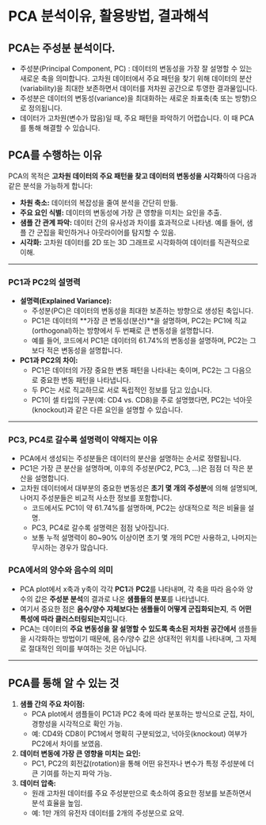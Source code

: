 # PCA 분석이유, 활용방법, 결과해석

## PCA는 주성분 분석이다.
- 주성분(Principal Component, PC) : 데이터의 변동성을 가장 잘 설명할 수 있는 새로운 축을 의미합니다. 고차원 데이터에서 주요 패턴을 찾기 위해 데이터의 분산(variability)을 최대한 보존하면서 데이터를 저차원 공간으로 투영한 결과물입니다. 
- 주성분은 데이터의 변동성(variance)을 최대화하는 새로운 좌표축(축 또는 방향)으로 정의됩니다.
- 데이터가 고차원(변수가 많음)일 때, 주요 패턴을 파악하기 어렵습니다. 이 때 PCA를 통해 해결할 수 있습니다.

## PCA를 수행하는 이유
PCA의 목적은 **고차원 데이터의 주요 패턴을 찾고 데이터의 변동성을 시각화**하여 다음과 같은 분석을 가능하게 합니다:

- **차원 축소:** 데이터의 복잡성을 줄여 분석을 간단히 만듦.
- **주요 요인 식별:** 데이터의 변동성에 가장 큰 영향을 미치는 요인을 추출.
- **샘플 간 관계 파악:** 데이터 간의 유사성과 차이를 효과적으로 나타냄. 예를 들어, 샘플 간 군집을 확인하거나 아웃라이어를 탐지할 수 있음.
- **시각화:** 고차원 데이터를 2D 또는 3D 그래프로 시각화하여 데이터를 직관적으로 이해.
---

### **PC1과 PC2의 설명력**

- **설명력(Explained Variance):**
    - 주성분(PC)은 데이터의 변동성을 최대한 보존하는 방향으로 생성된 축입니다.
    - PC1은 데이터의 **가장 큰 변동성(분산)**을 설명하며, PC2는 PC1에 직교(orthogonal)하는 방향에서 두 번째로 큰 변동성을 설명합니다.
    - 예를 들어, 코드에서 PC1은 데이터의 61.74%의 변동성을 설명하며, PC2는 그보다 적은 변동성을 설명합니다.
- **PC1과 PC2의 차이:**
    - PC1은 데이터의 가장 중요한 변동 패턴을 나타내는 축이며, PC2는 그 다음으로 중요한 변동 패턴을 나타냅니다.
    - 두 PC는 서로 직교하므로 서로 독립적인 정보를 담고 있습니다.
    - PC1이 셀 타입의 구분(예: CD4 vs. CD8)을 주로 설명했다면, PC2는 넉아웃(knockout)과 같은 다른 요인을 설명할 수 있습니다.

---

### **PC3, PC4로 갈수록 설명력이 약해지는 이유**
- PCA에서 생성되는 주성분들은 데이터의 분산을 설명하는 순서로 정렬됩니다.
- PC1은 가장 큰 분산을 설명하며, 이후의 주성분(PC2, PC3, ...)은 점점 더 작은 분산을 설명합니다.
- 고차원 데이터에서 대부분의 중요한 변동성은 **초기 몇 개의 주성분**에 의해 설명되며, 나머지 주성분들은 비교적 사소한 정보를 포함합니다.
    - 코드에서도 PC1이 약 61.74%를 설명하며, PC2는 상대적으로 적은 비율을 설명.
    - PC3, PC4로 갈수록 설명력은 점점 낮아집니다.
    - 보통 누적 설명력이 80~90% 이상이면 초기 몇 개의 PC만 사용하고, 나머지는 무시하는 경우가 많습니다.

### PCA에서의 **양수와 음수**의 의미
- PCA plot에서 x축과 y축이 각각 **PC1**과 **PC2**를 나타내며, 각 축을 따라 음수와 양수의 값은 **주성분 분석**의 결과로 나온 **샘플들의 분포**를 나타냅니다. 
- 여기서 중요한 점은 **음수/양수 자체보다는 샘플들이 어떻게 군집화되는지**, 즉 **어떤 특성에 따라 클러스터링되는지**입니다. 
- PCA는 데이터의 **주요 변동성을 잘 설명할 수 있도록 축소된 저차원 공간에서** 샘플들을 시각화하는 방법이기 때문에, 음수/양수 값은 상대적인 위치를 나타내며, 그 자체로 절대적인 의미를 부여하는 것은 아닙니다.

---

## **PCA를 통해 알 수 있는 것**
1. **샘플 간의 주요 차이점:**
    - PCA plot에서 샘플들이 PC1과 PC2 축에 따라 분포하는 방식으로 군집, 차이, 경향성을 시각적으로 확인 가능.
    - 예: CD4와 CD8이 PC1에서 명확히 구분되었고, 넉아웃(knockout) 여부가 PC2에서 차이를 보였음.
2. **데이터 변동에 가장 큰 영향을 미치는 요인:**
    - PC1, PC2의 회전값(rotation)을 통해 어떤 유전자나 변수가 특정 주성분에 더 큰 기여를 하는지 파악 가능.
3. **데이터 압축:**
    - 원래 고차원 데이터를 주요 주성분만으로 축소하여 중요한 정보를 보존하면서 분석 효율을 높임.
    - 예: 1만 개의 유전자 데이터를 2개의 주성분으로 요약.

